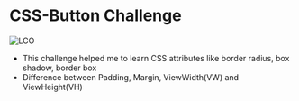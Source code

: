 # CSS-Button Challenge





![LCO](https://learncodeonline.in/mascot.png)

- This challenge helped me to learn CSS attributes like border radius, box shadow, border box
- Difference between Padding, Margin, ViewWidth(VW) and ViewHeight(VH)

